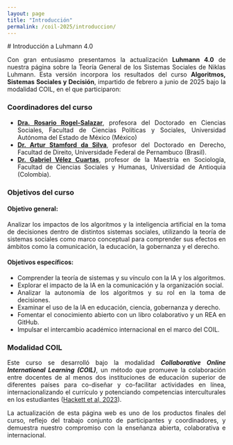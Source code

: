 ```yaml
---
layout: page
title: "Introducción"
permalink: /coil-2025/introduccion/
---
```


<div style="text-align: justify;" markdown="1">
# Introducción a Luhmann 4.0

Con gran entusiasmo presentamos la actualización **Luhmann 4.0** de nuestra página sobre la Teoría General de los Sistemas Sociales de Niklas Luhmann. Esta versión incorpora los resultados del curso **Algoritmos, Sistemas Sociales y Decisión**, impartido de febrero a junio de 2025 bajo la modalidad COIL, en el que participaron:

### Coordinadores del curso
- [**Dra. Rosario Rogel-Salazar**](https://rosariorogel.net/), profesora del Doctorado en Ciencias Sociales, Facultad de Ciencias Políticas y Sociales, Universidad Autónoma del Estado de México (México)   
- [**Dr. Artur Stamford da Silva**](https://sigaa.ufpe.br/sigaa/public/docente/portal.jsf?siape=3215159), profesor del Doctorado en Derecho, Facultad de Direito, Universidade Federal de Pernambuco (Brasil).
- [**Dr. Gabriel Vélez Cuartas**](https://ciics.casagrande.edu.ec/phd-gabriel-velez-cuartas/), profesor de la Maestría en Sociología, Facultad de Ciencias Sociales y Humanas, Universidad de Antioquia (Colombia).

### Objetivos del curso
#### Objetivo general:
Analizar los impactos de los algoritmos y la inteligencia artificial en la toma de decisiones dentro de distintos sistemas sociales, utilizando la teoría de sistemas sociales como marco conceptual para comprender sus efectos en ámbitos como la comunicación, la educación, la gobernanza y el derecho.   

#### Objetivos específicos:
- Comprender la teoría de sistemas y su vínculo con la IA y los algoritmos.  
- Explorar el impacto de la IA en la comunicación y la organización social.  
- Analizar la autonomía de los algoritmos y su rol en la toma de decisiones.  
- Examinar el uso de la IA en educación, ciencia, gobernanza y derecho.  
- Fomentar el conocimiento abierto con un libro colaborativo y un REA en GitHub.  
- Impulsar el intercambio académico internacional en el marco del COIL.   

### Modalidad COIL

Este curso se desarrolló bajo la modalidad ***Collaborative Online International Learning (COIL)***, un método que promueve la colaboración entre docentes de al menos dos instituciones de educación superior de diferentes países para co-diseñar y co-facilitar actividades en línea, internacionalizando el currículo y potenciando competencias interculturales en los estudiantes ([Hackett et al, 2023](https://doi.org/10.1007/s11528-024-01000-w)).  

La actualización de esta página web es uno de los productos finales del curso, reflejo del trabajo conjunto de participantes y coordinadores, y demuestra nuestro compromiso con la enseñanza abierta, colaborativa e internacional.  
</div>
